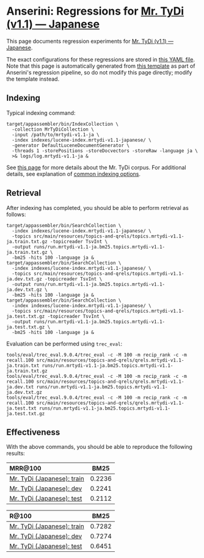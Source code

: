 # Anserini: Regressions for [Mr. TyDi (v1.1) &mdash; Japanese](https://github.com/castorini/mr.tydi)

This page documents regression experiments for [Mr. TyDi (v1.1) &mdash; Japanese](https://github.com/castorini/mr.tydi).

The exact configurations for these regressions are stored in [this YAML file](../src/main/resources/regression/mrtydi-v1.1-ja.yaml).
Note that this page is automatically generated from [this template](../src/main/resources/docgen/templates/mrtydi-v1.1-ja.template) as part of Anserini's regression pipeline, so do not modify this page directly; modify the template instead.

## Indexing

Typical indexing command:

```
target/appassembler/bin/IndexCollection \
  -collection MrTyDiCollection \
  -input /path/to/mrtydi-v1.1-ja \
  -index indexes/lucene-index.mrtydi-v1.1-japanese/ \
  -generator DefaultLuceneDocumentGenerator \
  -threads 1 -storePositions -storeDocvectors -storeRaw -language ja \
  >& logs/log.mrtydi-v1.1-ja &
```

See [this page](https://github.com/castorini/mr.tydi) for more details about the Mr. TyDi corpus.
For additional details, see explanation of [common indexing options](common-indexing-options.md).

## Retrieval

After indexing has completed, you should be able to perform retrieval as follows:

```
target/appassembler/bin/SearchCollection \
  -index indexes/lucene-index.mrtydi-v1.1-japanese/ \
  -topics src/main/resources/topics-and-qrels/topics.mrtydi-v1.1-ja.train.txt.gz -topicreader TsvInt \
  -output runs/run.mrtydi-v1.1-ja.bm25.topics.mrtydi-v1.1-ja.train.txt.gz \
  -bm25 -hits 100 -language ja &
target/appassembler/bin/SearchCollection \
  -index indexes/lucene-index.mrtydi-v1.1-japanese/ \
  -topics src/main/resources/topics-and-qrels/topics.mrtydi-v1.1-ja.dev.txt.gz -topicreader TsvInt \
  -output runs/run.mrtydi-v1.1-ja.bm25.topics.mrtydi-v1.1-ja.dev.txt.gz \
  -bm25 -hits 100 -language ja &
target/appassembler/bin/SearchCollection \
  -index indexes/lucene-index.mrtydi-v1.1-japanese/ \
  -topics src/main/resources/topics-and-qrels/topics.mrtydi-v1.1-ja.test.txt.gz -topicreader TsvInt \
  -output runs/run.mrtydi-v1.1-ja.bm25.topics.mrtydi-v1.1-ja.test.txt.gz \
  -bm25 -hits 100 -language ja &
```

Evaluation can be performed using `trec_eval`:

```
tools/eval/trec_eval.9.0.4/trec_eval -c -M 100 -m recip_rank -c -m recall.100 src/main/resources/topics-and-qrels/qrels.mrtydi-v1.1-ja.train.txt runs/run.mrtydi-v1.1-ja.bm25.topics.mrtydi-v1.1-ja.train.txt.gz
tools/eval/trec_eval.9.0.4/trec_eval -c -M 100 -m recip_rank -c -m recall.100 src/main/resources/topics-and-qrels/qrels.mrtydi-v1.1-ja.dev.txt runs/run.mrtydi-v1.1-ja.bm25.topics.mrtydi-v1.1-ja.dev.txt.gz
tools/eval/trec_eval.9.0.4/trec_eval -c -M 100 -m recip_rank -c -m recall.100 src/main/resources/topics-and-qrels/qrels.mrtydi-v1.1-ja.test.txt runs/run.mrtydi-v1.1-ja.bm25.topics.mrtydi-v1.1-ja.test.txt.gz
```

## Effectiveness

With the above commands, you should be able to reproduce the following results:

MRR@100                                 | BM25      |
:---------------------------------------|-----------|
[Mr. TyDi (Japanese): train](https://github.com/castorini/mr.tydi)| 0.2236    |
[Mr. TyDi (Japanese): dev](https://github.com/castorini/mr.tydi)| 0.2241    |
[Mr. TyDi (Japanese): test](https://github.com/castorini/mr.tydi)| 0.2112    |


R@100                                   | BM25      |
:---------------------------------------|-----------|
[Mr. TyDi (Japanese): train](https://github.com/castorini/mr.tydi)| 0.7282    |
[Mr. TyDi (Japanese): dev](https://github.com/castorini/mr.tydi)| 0.7274    |
[Mr. TyDi (Japanese): test](https://github.com/castorini/mr.tydi)| 0.6451    |
